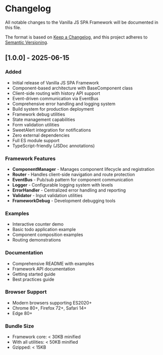 # Changelog

All notable changes to the Vanilla JS SPA Framework will be documented in this file.

The format is based on [Keep a Changelog](https://keepachangelog.com/en/1.0.0/),
and this project adheres to [Semantic Versioning](https://semver.org/spec/v2.0.0.html).

## [1.0.0] - 2025-06-15

### Added
- Initial release of Vanilla JS SPA Framework
- Component-based architecture with BaseComponent class
- Client-side routing with history API support
- Event-driven communication via EventBus
- Comprehensive error handling and logging system
- Build system for production deployment
- Framework debug utilities
- State management capabilities
- Form validation utilities
- SweetAlert integration for notifications
- Zero external dependencies
- Full ES module support
- TypeScript-friendly (JSDoc annotations)

### Framework Features
- **ComponentManager** - Manages component lifecycle and registration
- **Router** - Handles client-side navigation and route protection
- **EventBus** - Pub/sub pattern for component communication
- **Logger** - Configurable logging system with levels
- **ErrorHandler** - Centralized error handling and reporting
- **Validator** - Input validation utilities
- **FrameworkDebug** - Development debugging tools

### Examples
- Interactive counter demo
- Basic todo application example
- Component composition examples
- Routing demonstrations

### Documentation
- Comprehensive README with examples
- Framework API documentation
- Getting started guide
- Best practices guide

### Browser Support
- Modern browsers supporting ES2020+
- Chrome 80+, Firefox 72+, Safari 14+
- Edge 80+

### Bundle Size
- Framework core: < 30KB minified
- With all utilities: < 50KB minified
- Gzipped: < 15KB
